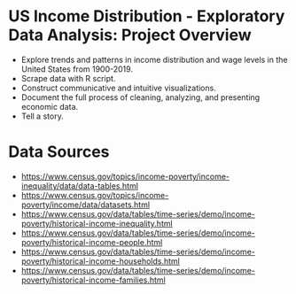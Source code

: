 # US Income Distribution - Exploratory Data Analysis: Project Overview 
* Explore trends and patterns in income distribution and wage levels in the United States from 1900-2019.
* Scrape data with R script.
* Construct communicative and intuitive visualizations.
* Document the full process of cleaning, analyzing, and presenting economic data.
* Tell a story.

# Data Sources
* https://www.census.gov/topics/income-poverty/income-inequality/data/data-tables.html
* https://www.census.gov/topics/income-poverty/income/data/datasets.html
* https://www.census.gov/data/tables/time-series/demo/income-poverty/historical-income-inequality.html
* https://www.census.gov/data/tables/time-series/demo/income-poverty/historical-income-people.html
* https://www.census.gov/data/tables/time-series/demo/income-poverty/historical-income-households.html
* https://www.census.gov/data/tables/time-series/demo/income-poverty/historical-income-families.html

